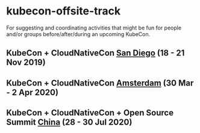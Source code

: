 # kubecon-offsite-track
For suggesting and coordinating activities that might be fun for people and/or groups before/after/during an upcoming KubeCon.

## KubeCon + CloudNativeCon [San Diego](kccncna2019) (18 - 21 Nov 2019)
## KubeCon + CloudNativeCon [Amsterdam](kccnceu2020) (30 Mar - 2 Apr 2020)
## KubeCon + CloudNativeCon + Open Source Summit [China](kccnccn2020) (28 - 30 Jul 2020)
